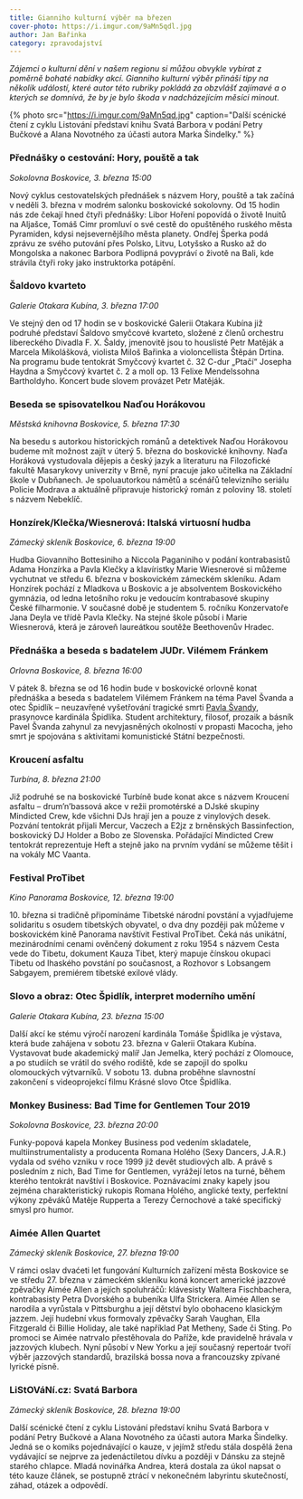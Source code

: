 ```yaml
---
title: Gianniho kulturní výběr na březen
cover-photo: https://i.imgur.com/9aMn5qdl.jpg
author: Jan Bařinka
category: zpravodajství
---
```


*Zájemci o kulturní dění v našem regionu si můžou obvykle vybírat z poměrně bohaté nabídky akcí. Gianniho kulturní výběr přináší tipy na několik událostí, které autor této rubriky pokládá za obzvlášť zajímavé a o kterých se domnívá, že by je bylo škoda v nadcházejícím měsíci minout.*

{% photo src="https://i.imgur.com/9aMn5qd.jpg" caption="Další scénické čtení z cyklu Listování představí knihu Svatá Barbora v podání Petry Bučkové a Alana Novotného za účasti autora Marka Šindelky." %}

### Přednášky o cestování: Hory, pouště a tak

*Sokolovna Boskovice, 3. března 15:00*

Nový cyklus cestovatelských přednášek s názvem Hory, pouště a tak začíná v neděli 3. března v modrém salonku boskovické sokolovny. Od 15 hodin nás zde čekají hned čtyři přednášky: Libor Hoření popovídá o životě Inuitů na Aljašce, Tomáš Cimr promluví o své cestě do opuštěného ruského města Pyramiden, kdysi nejsevernějšího města planety. Ondřej Šperka podá zprávu ze svého putování přes Polsko, Litvu, Lotyšsko a Rusko až do Mongolska a nakonec Barbora Podlipná povypráví o životě na Bali, kde strávila čtyři roky jako instruktorka potápění.

### Šaldovo kvarteto

*Galerie Otakara Kubína, 3. března 17:00*

Ve stejný den od 17 hodin se v boskovické Galerii Otakara Kubína již podruhé představí Šaldovo smyčcové kvarteto, složené z členů orchestru libereckého Divadla F. X. Šaldy, jmenovitě jsou to houslisté Petr Matěják a Marcela Mikolášková, violista Miloš Bařinka a violoncellista Štěpán Drtina. Na programu bude tentokrát Smyčcový kvartet č. 32 C-dur „Ptačí“ Josepha Haydna a Smyčcový kvartet č. 2 a moll op. 13 Felixe Mendelssohna Bartholdyho. Koncert bude slovem provázet Petr Matěják.

### Beseda se spisovatelkou Naďou Horákovou

*Městská knihovna Boskovice, 5. března 17:30*

Na besedu s autorkou historických románů a detektivek Naďou Horákovou budeme mít možnost zajít v úterý 5. března do boskovické knihovny. Naďa Horáková vystudovala dějepis a český jazyk a literaturu na Filozofické fakultě Masarykovy univerzity v Brně, nyní pracuje jako učitelka na Základní škole v Dubňanech. Je spoluautorkou námětů a scénářů televizního seriálu Policie Modrava a aktuálně připravuje historický román z poloviny 18. století s názvem Nebeklíč.

### Honzírek/Klečka/Wiesnerová: Italská virtuosní hudba

*Zámecký skleník Boskovice, 6. března 19:00*

Hudba Giovanniho Bottesiniho a Niccola Paganiniho v podání kontrabasistů Adama Honzírka a Pavla Klečky a klavíristky Marie Wiesnerové si můžeme vychutnat ve středu 6. března v boskovickém zámeckém skleníku. Adam Honzírek pochází z Mladkova u Boskovic a je absolventem Boskovického gymnázia, od ledna letošního roku je vedoucím kontrabasové skupiny České filharmonie. V současné době je studentem 5. ročníku Konzervatoře Jana Deyla ve třídě Pavla Klečky. Na stejné škole působí i Marie Wiesnerová, která je zároveň laureátkou soutěže Beethovenův Hradec.

### Přednáška a beseda s badatelem JUDr. Vilémem Fránkem

*Orlovna Boskovice, 8. března 16:00*

V pátek 8. března se od 16 hodin bude v boskovické orlovně konat přednáška a beseda s badatelem Vilémem Fránkem na téma Pavel Švanda a otec Špidlík – neuzavřené vyšetřování tragické smrti [Pavla Švandy](http://www.ohlasy.info/clanky/2016/05/odsun-svanda.html), prasynovce kardinála Špidlíka. Student architektury, filosof, prozaik a básník Pavel Švanda zahynul za nevyjasněných okolností v propasti Macocha, jeho smrt je spojována s aktivitami komunistické Státní bezpečnosti.

### Kroucení asfaltu

*Turbína, 8. března 21:00*

Již podruhé se na boskovické Turbíně bude konat akce s názvem Kroucení asfaltu – drum’n’bassová akce v režii promotérské a DJské skupiny Mindicted Crew, kde všichni DJs hrají jen a pouze z vinylových desek. Pozvání tentokrát přijali Mercur, Vaczech a E2jz z brněnských Bassinfection, boskovický DJ Holder a Bobo ze Slovenska. Pořádající Mindicted Crew tentokrát reprezentuje Heft a stejně jako na prvním vydání se můžeme těšit i na vokály MC Vaanta.

### Festival ProTibet

*Kino Panorama Boskovice, 12. března 19:00*

10\. března si tradičně připomínáme Tibetské národní povstání a vyjadřujeme solidaritu s osudem tibetských obyvatel, o dva dny později pak můžeme v boskovickém kině Panorama navštívit Festival ProTibet. Čeká nás unikátní, mezinárodními cenami ověnčený dokument z roku 1954 s názvem Cesta vede do Tibetu, dokument Kauza Tibet, který mapuje čínskou okupaci Tibetu od lhaského povstání po současnost, a Rozhovor s Lobsangem Sabgayem, premiérem tibetské exilové vlády.

### Slovo a obraz: Otec Špidlík, interpret moderního umění

*Galerie Otakara Kubína, 23. března 15:00*

Další akcí ke stému výročí narození kardinála Tomáše Špidlíka je výstava, která bude zahájena v sobotu 23. března v Galerii Otakara Kubína. Vystavovat bude akademický malíř Jan Jemelka, který pochází z Olomouce, a po studiích se vrátil do svého rodiště, kde se zapojil do spolku olomouckých výtvarníků. V sobotu 13. dubna proběhne slavnostní zakončení s videoprojekcí filmu Krásné slovo Otce Špidlíka.

### Monkey Business: Bad Time for Gentlemen Tour 2019

*Sokolovna Boskovice, 23. března 20:00*

Funky-popová kapela Monkey Business pod vedením skladatele, multiinstrumentalisty a producenta Romana Holého (Sexy Dancers, J.A.R.) vydala od svého vzniku v roce 1999 již devět studiových alb. A právě s posledním z nich, Bad Time for Gentlemen, vyrážejí letos na turné, během kterého tentokrát navštíví i Boskovice. Poznávacími znaky kapely jsou zejména charakteristický rukopis Romana Holého, anglické texty, perfektní výkony zpěváků Matěje Rupperta a Terezy Černochové a také specifický smysl pro humor.

### Aimée Allen Quartet

*Zámecký skleník Boskovice, 27. března 19:00*

V rámci oslav dvaćeti let fungování Kulturních zařízení města Boskovice se ve středu 27. března v zámeckém skleníku koná koncert americké jazzové zpěvačky Aimée Allen a jejích spoluhráčů: klávesisty Waltera Fischbachera, kontrabasisty Petra Dvorského a bubeníka Ulfa Strickera. Aimée Allen se narodila a vyrůstala v Pittsburghu a její dětství bylo obohaceno klasickým jazzem. Její hudební vkus formovaly zpěvačky Sarah Vaughan, Ella Fitzgerald či Billie Holiday, ale také například Pat Metheny, Sade či Sting. Po promoci se Aimée natrvalo přestěhovala do Paříže, kde pravidelně hrávala v jazzových klubech. Nyní působí v New Yorku a její současný repertoár tvoří výběr jazzových standardů, brazilská bossa nova a francouzsky zpívané lyrické písně.

### LiStOVáNí.cz: Svatá Barbora

*Zámecký skleník Boskovice, 28. března 19:00*

Další scénické čtení z cyklu Listování představí knihu Svatá Barbora v podání Petry Bučkové a Alana Novotného za účasti autora Marka Šindelky. Jedná se o komiks pojednávající o kauze, v jejímž středu stála dospělá žena vydávající se nejprve za jedenáctiletou dívku a později v Dánsku za stejně starého chlapce. Mladá novinářka Andrea, která dostala za úkol napsat o této kauze článek, se postupně ztrácí v nekonečném labyrintu skutečností, záhad, otázek a odpovědí.
